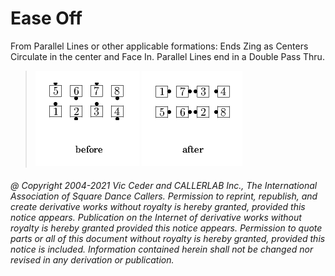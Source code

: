 
# Ease Off

From Parallel Lines or other applicable formations: Ends Zing
as Centers Circulate in the center and Face In. Parallel Lines end in
a Double Pass Thru.

> 
> ![alt](ease_off-1.png)
> ![alt](ease_off-2.png)
> 
###### @ Copyright 2004-2021 Vic Ceder and CALLERLAB Inc., The International Association of Square Dance Callers. Permission to reprint, republish, and create derivative works without royalty is hereby granted, provided this notice appears. Publication on the Internet of derivative works without royalty is hereby granted provided this notice appears. Permission to quote parts or all of this document without royalty is hereby granted, provided this notice is included. Information contained herein shall not be changed nor revised in any derivation or publication.
